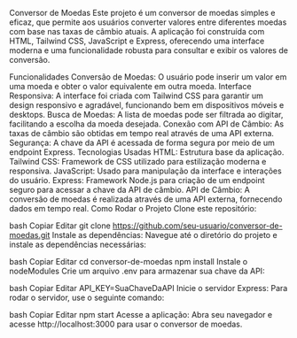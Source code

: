 Conversor de Moedas
Este projeto é um conversor de moedas simples e eficaz, que permite aos usuários converter valores entre diferentes moedas com base nas taxas de câmbio atuais. A aplicação foi construída com HTML, Tailwind CSS, JavaScript e Express, oferecendo uma interface moderna e uma funcionalidade robusta para consultar e exibir os valores de conversão.

Funcionalidades
Conversão de Moedas: O usuário pode inserir um valor em uma moeda e obter o valor equivalente em outra moeda.
Interface Responsiva: A interface foi criada com Tailwind CSS para garantir um design responsivo e agradável, funcionando bem em dispositivos móveis e desktops.
Busca de Moedas: A lista de moedas pode ser filtrada ao digitar, facilitando a escolha da moeda desejada.
Conexão com API de Câmbio: As taxas de câmbio são obtidas em tempo real através de uma API externa.
Segurança: A chave da API é acessada de forma segura por meio de um endpoint Express.
Tecnologias Usadas
HTML: Estrutura base da aplicação.
Tailwind CSS: Framework de CSS utilizado para estilização moderna e responsiva.
JavaScript: Usado para manipulação da interface e interações do usuário.
Express: Framework Node.js para criação de um endpoint seguro para acessar a chave da API de câmbio.
API de Câmbio: A conversão de moedas é realizada através de uma API externa, fornecendo dados em tempo real.
Como Rodar o Projeto
Clone este repositório:

bash
Copiar
Editar
git clone https://github.com/seu-usuario/conversor-de-moedas.git
Instale as dependências: Navegue até o diretório do projeto e instale as dependências necessárias:

bash
Copiar
Editar
cd conversor-de-moedas
npm install
Instale o nodeModules
Crie um arquivo .env para armazenar sua chave da API:

bash
Copiar
Editar
API_KEY=SuaChaveDaAPI
Inicie o servidor Express: Para rodar o servidor, use o seguinte comando:

bash
Copiar
Editar
npm start
Acesse a aplicação: Abra seu navegador e acesse http://localhost:3000 para usar o conversor de moedas.
